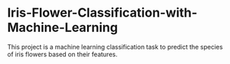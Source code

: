 # Iris-Flower-Classification-with-Machine-Learning
This project is a machine learning classification task to predict the species of iris flowers based on their features.
